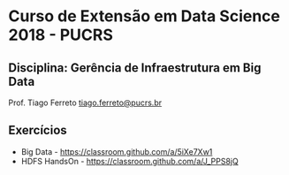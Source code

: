 # Curso de Extensão em Data Science 2018 - PUCRS

## Disciplina: Gerência de Infraestrutura em Big Data

Prof. Tiago Ferreto <tiago.ferreto@pucrs.br>

## Exercícios

- Big Data - https://classroom.github.com/a/5iXe7Xw1
- HDFS HandsOn - https://classroom.github.com/a/J_PPS8jQ
